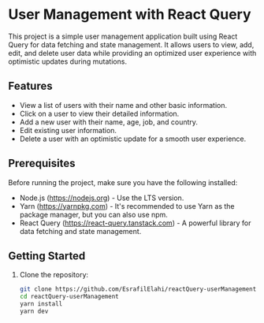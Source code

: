 # User Management with React Query

This project is a simple user management application built using React Query for data fetching and state management. It allows users to view, add, edit, and delete user data while providing an optimized user experience with optimistic updates during mutations.

## Features

- View a list of users with their name and other basic information.
- Click on a user to view their detailed information.
- Add a new user with their name, age, job, and country.
- Edit existing user information.
- Delete a user with an optimistic update for a smooth user experience.

## Prerequisites

Before running the project, make sure you have the following installed:

- Node.js (https://nodejs.org) - Use the LTS version.
- Yarn (https://yarnpkg.com) - It's recommended to use Yarn as the package manager, but you can also use npm.
- React Query (https://react-query.tanstack.com) - A powerful library for data fetching and state management.

## Getting Started

1. Clone the repository:

   ```bash
   git clone https://github.com/EsrafilElahi/reactQuery-userManagement
   cd reactQuery-userManagement
   yarn install
   yarn dev
   ```

